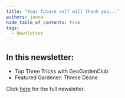 ```yaml
---
title: "Your future self will thank you..."
authors: jenna
hide_table_of_contents: true
tags:
  - Newsletter
---
```


## In this newsletter:

* Top Three Tricks with GeoGardenClub
* Featured Gardener: Threse Deane

Click [here](https://mailchi.mp/a921c2d2c791/best-garden-yet?e=511e166622) for the full newsletter.